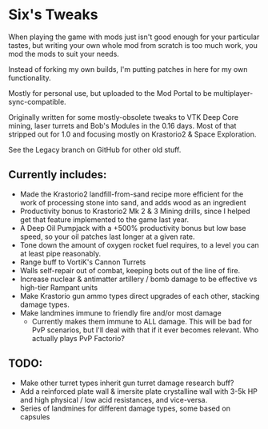 # Six's Tweaks
When playing the game with mods just isn't good enough for your particular tastes, but writing your own whole mod from scratch is too much work, you mod the mods to suit your needs.

Instead of forking my own builds, I'm putting patches in here for my own functionality.

Mostly for personal use, but uploaded to the Mod Portal to be multiplayer-sync-compatible.

Originally written for some mostly-obsolete tweaks to VTK Deep Core mining, laser turrets and Bob's Modules in the 0.16 days. Most of that stripped out for 1.0 and focusing mostly on Krastorio2 & Space Exploration.

See the Legacy branch on GitHub for other old stuff.

## Currently includes:
* Made the Krastorio2 landfill-from-sand recipe more efficient for the work of processing stone into sand, and adds wood as an ingredient
* Productivity bonus to Krastorio2 Mk 2 & 3 Mining drills, since I helped get that feature implemented to the game last year.
* A Deep Oil Pumpjack with a +500% productivity bonus but low base speed, so your oil patches last longer at a given rate.
* Tone down the amount of oxygen rocket fuel requires, to a level you can at least pipe reasonably.
* Range buff to VortiK's Cannon Turrets
* Walls self-repair out of combat, keeping bots out of the line of fire.
* Increase nuclear & antimatter artillery / bomb damage to be effective vs high-tier Rampant units
* Make Krastorio gun ammo types direct upgrades of each other, stacking damage types.
* Make landmines immune to friendly fire and/or most damage
  * Currently makes them immune to ALL damage. This will be bad for PvP scenarios, but I'll deal with that if it ever becomes relevant. Who actually plays PvP Factorio?

## TODO:

* Make other turret types inherit gun turret damage research buff?
* Add a reinforced plate wall & imersite plate crystalline wall with 3-5k HP and high physical / low acid resistances, and vice-versa.
* Series of landmines for different damage types, some based on capsules
